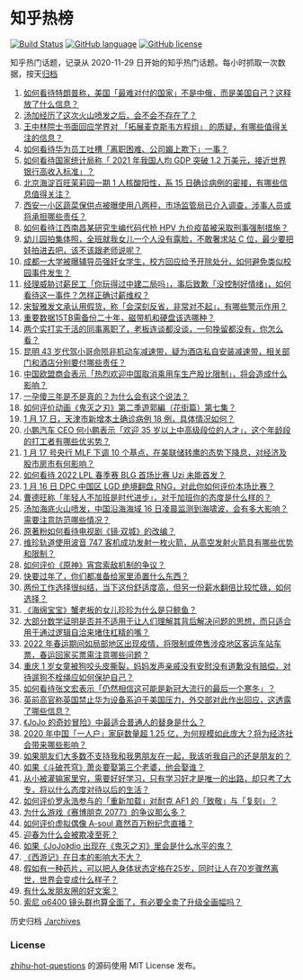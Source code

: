 # 知乎热榜
[![Build Status](https://github.com/ToWeLong/zhihu-hot-questions/workflows/CI/badge.svg)](https://github.com/ToWeLong/zhihu-hot-questions/actions)
[![GitHub language](https://img.shields.io/badge/language-golang-orange.svg)](https://golang.org/)
[![GitHub license](https://img.shields.io/github/license/ToWeLong/zhihu-hot-questions)](https://github.com/ToWeLong/zhihu-hot-questions/blob/main/LICENSE)

知乎热门话题，记录从 2020-11-29 日开始的知乎热门话题。每小时抓取一次数据，按天[归档](./archives)

<!-- BEGIN -->

1. [如何看待特朗普称，美国「最难对付的国家」不是中俄，而是美国自己？这释放了什么信息？](https://www.zhihu.com/question/512041228)
1. [汤加经历了这次火山喷发之后，会不会不存在了？](https://www.zhihu.com/question/511814793)
1. [王中林院士书面回应学界对 「拓展麦克斯韦方程组」 的质疑，有哪些值得关注的信息？](https://www.zhihu.com/question/512031340)
1. [如何看待华为员工吐槽「离职困难、公司媚上欺下」一事？](https://www.zhihu.com/question/511038722)
1. [如何看待国家统计局称「 2021 年我国人均 GDP 突破 1.2 万美元，接近世界银行高收入标准」？](https://www.zhihu.com/question/511956543)
1. [北京海淀百旺茉莉园一期 1 人核酸阳性，系 15 日确诊病例的密接，有哪些信息值得关注？](https://www.zhihu.com/question/512112641)
1. [西安一小区蔬菜保供点被曝使用八两秤，市场监管局已介入调查，涉事人员或将承担哪些责任？](https://www.zhihu.com/question/511987213)
1. [如何看待江西南昌某研究生编代码代抢 HPV 九价疫苗被采取刑事强制措施？](https://www.zhihu.com/question/512001102)
1. [幼儿园拍集体照，全班就我女儿一个人没有露脸，不敢奢求站 C 位，最少要把娃拍进去吧，该不该跟老师说呢？](https://www.zhihu.com/question/511054634)
1. [成都一大学被曝辅导员强奸女学生，校方回应给予开除处分，如何避免类似校园事件发生？](https://www.zhihu.com/question/511947211)
1. [经理威胁讨薪民工「你玩得过中建二局吗」，事后致歉「没控制好情绪」，如何看待这一事件？怎样正确讨薪维权？](https://www.zhihu.com/question/512001926)
1. [宋智雅发文承认用假货，称「会深刻反省，非常对不起」，有哪些警示作用？](https://www.zhihu.com/question/512035336)
1. [重要数据15TB需备份二十年，磁带机和硬盘该选哪种？](https://www.zhihu.com/question/511107495)
1. [两个实打实干活的同事离职了，老板连谈都没谈，一句挽留都没有，你怎么看？](https://www.zhihu.com/question/415313450)
1. [昆明 43 岁代驾小哥命陨非机动车减速带，疑为酒店私自安装减速带，相关部门和酒店分别要付哪些责任？](https://www.zhihu.com/question/511945221)
1. [中国欧盟商会表示「热烈欢迎中国取消乘用车生产股比限制」，将会造成什么影响？](https://www.zhihu.com/question/511217620)
1. [一孕傻三年是不是真的？为什么会有这个说法？](https://www.zhihu.com/question/504873985)
1. [如何评价动画《鬼灭之刃》第二季遊郭編（花街篇）第七集？](https://www.zhihu.com/question/511534790)
1. [1 月 17 日，天津市新增本土确诊病例 18  例，具体情况如何？](https://www.zhihu.com/question/512088728)
1. [小鹏汽车 CEO 何小鹏表示「欢迎 35 岁以上中高级段位的人才」，这个年龄段的打工者有哪些优劣势？](https://www.zhihu.com/question/511939082)
1. [1 月 17 号央行 MLF 下调 10 个基点，在美联储转鹰的态势下降息，对经济及股市房市有何影响？](https://www.zhihu.com/question/511961171)
1. [如何看待 2022 LPL 春季赛 BLG 首场比赛 Uzi 未能首发？](https://www.zhihu.com/question/511892993)
1. [1 月 16 日 DPC 中国区 LGD 绝境翻盘 RNG，对此你如何评价本场比赛？](https://www.zhihu.com/question/511920805)
1. [曹德旺称「年轻人不加班是时代进步」，对于加班你的态度是什么样的？](https://www.zhihu.com/question/512110269)
1. [汤加海底火山喷发，中国沿海海域 16 日凌晨监测到海啸波，会有多大影响？需要注意防范哪些情况？](https://www.zhihu.com/question/511802750)
1. [原著粉如何看待电视剧《镜·双城》的改编？](https://www.zhihu.com/question/511857014)
1. [维珍轨道使用波音 747 客机成功发射一枚火箭，从高空发射火箭具有哪些优势和限制？](https://www.zhihu.com/question/511173996)
1. [如何评价《原神》宵宫索敌机制的争议？](https://www.zhihu.com/question/511647014)
1. [快要过年了，你们都准备给家里添置什么东西？](https://www.zhihu.com/question/437301621)
1. [两份工作选择很纠结，当下这份舒适度高，但另一份薪水翻倍比较忙碌，如何选择？](https://www.zhihu.com/question/511912012)
1. [《海绵宝宝》蟹老板的女儿珍珍为什么是只鲸鱼？](https://www.zhihu.com/question/20826901)
1. [大部分数学证明是否并不适用于让人们理解其背后解决问题的思想，而只适合用于通过逻辑自洽来堵住杠精的嘴？](https://www.zhihu.com/question/511597421)
1. [2022 年春运期间如局部地区出现疫情，将限制或停售涉疫地区客运车站车票，春运回家买票需注意哪些问题？](https://www.zhihu.com/question/511769021)
1. [重庆 1 岁女童被狗咬头皮撕裂，妈妈发声亲戚没有安慰没有道歉没有赔偿，对待遛狗不栓绳应如何保护自己？](https://www.zhihu.com/question/512010679)
1. [如何看待张文宏表示「仍然相信这可能是新冠大流行的最后一个寒冬」？](https://www.zhihu.com/question/511782819)
1. [英前高官称英国禁止华为设备系迫于美国压力，外交部对此作出回应，这透露了哪些信息？](https://www.zhihu.com/question/511410441)
1. [《JoJo 的奇妙冒险》中最适合普通人的替身是什么？](https://www.zhihu.com/question/505361427)
1. [2020 年中国「一人户」家庭数量超 1.25 亿，为何规模如此庞大？将为经济社会带来哪些影响？](https://www.zhihu.com/question/511539730)
1. [如果朋友们大多数不支持我和我男朋友在一起，我该听我自己的还是朋友的？](https://www.zhihu.com/question/512088661)
1. [如果《斗破苍穹》萧炎要娶第三个老婆，他会娶谁？](https://www.zhihu.com/question/511603712)
1. [从小被灌输家里穷，需要好好学习，只有学习好才是唯一的出路，却只考了大专，将以什么态度对待以后的生活？](https://www.zhihu.com/question/512005199)
1. [如何评价罗永浩参与的「重新加载」对耐克 AF1 的「致敬」与「复刻」？](https://www.zhihu.com/question/511651105)
1. [为什么游戏《赛博朋克 2077》的争议那么多？](https://www.zhihu.com/question/509226467)
1. [如何评价虚拟偶像 A-soul 嘉然百万粉纪念直播？](https://www.zhihu.com/question/511711670)
1. [迎春为什么会被欺凌至死？](https://www.zhihu.com/question/51980149)
1. [如果《JoJo》dio 出现在《鬼灭之刃》里会是什么水平的鬼？](https://www.zhihu.com/question/344168161)
1. [《西游记》在日本的影响大不大？](https://www.zhihu.com/question/21648649)
1. [假如有一种药片，可以把人身体状态定格在25岁，同时让人在70岁骤然离世，世界会变成什么样子？](https://www.zhihu.com/question/511995224)
1. [有什么发朋友圈的好文案？](https://www.zhihu.com/question/507054145)
1. [索尼 α6400 镜头群也算全面了，有必要全卖了升级全画幅吗？](https://www.zhihu.com/question/511511657)

<!-- END -->

历史归档 [./archives](./archives)


### License
[zhihu-hot-questions](https://github.com/towelong/zhihu-hot-questions) 的源码使用 MIT License 发布。
